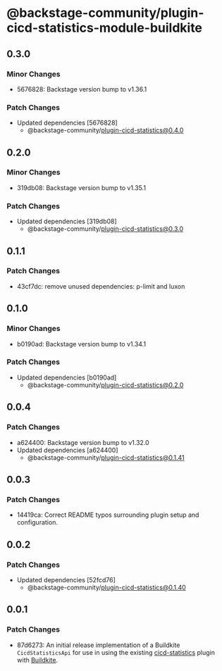 # @backstage-community/plugin-cicd-statistics-module-buildkite

## 0.3.0

### Minor Changes

- 5676828: Backstage version bump to v1.36.1

### Patch Changes

- Updated dependencies [5676828]
  - @backstage-community/plugin-cicd-statistics@0.4.0

## 0.2.0

### Minor Changes

- 319db08: Backstage version bump to v1.35.1

### Patch Changes

- Updated dependencies [319db08]
  - @backstage-community/plugin-cicd-statistics@0.3.0

## 0.1.1

### Patch Changes

- 43cf7dc: remove unused dependencies: p-limit and luxon

## 0.1.0

### Minor Changes

- b0190ad: Backstage version bump to v1.34.1

### Patch Changes

- Updated dependencies [b0190ad]
  - @backstage-community/plugin-cicd-statistics@0.2.0

## 0.0.4

### Patch Changes

- a624400: Backstage version bump to v1.32.0
- Updated dependencies [a624400]
  - @backstage-community/plugin-cicd-statistics@0.1.41

## 0.0.3

### Patch Changes

- 14419ca: Correct README typos surrounding plugin setup and configuration.

## 0.0.2

### Patch Changes

- Updated dependencies [52fcd76]
  - @backstage-community/plugin-cicd-statistics@0.1.40

## 0.0.1

### Patch Changes

- 87d6273: An initial release implementation of a Buildkite `CicdStatisticsApi` for use in using the existing [cicd-statistics](https://github.com/backstage/community-plugins/tree/main/workspaces/cicd-statistics/plugins/cicd-statistics) plugin with [Buildkite](https://buildkite.com/).
